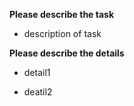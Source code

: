 **Please describe the task**

- description of task

**Please describe the details**

- detail1

- deatil2
